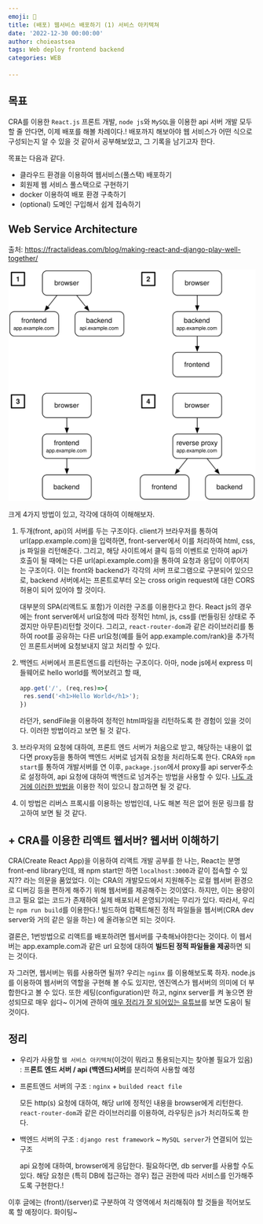 ```yaml
---
emoji: 🚀
title: (배포) 웹서비스 배포하기 (1) 서비스 아키텍쳐
date: '2022-12-30 00:00:00'
author: choieastsea
tags: Web deploy frontend backend
categories: WEB

---
```


## 목표

CRA를 이용한 `React.js` 프론트 개발, `node js`와 `MySQL`을 이용한 api 서버 개발 모두 할 줄 안다면, 이제 배포를 해볼 차례이다.! 배포까지 해보아야 웹 서비스가 어떤 식으로 구성되는지 알 수 있을 것 같아서 공부해보았고, 그 기록을 남기고자 한다.

목표는 다음과 같다.

- 클라우드 환경을 이용하여 웹서비스(풀스택) 배포하기
- 회원제 웹 서비스 풀스택으로 구현하기
- docker 이용하여 배포 환경 구축하기
- (optional) 도메인 구입해서 쉽게 접속하기

## Web Service Architecture

출처: https://fractalideas.com/blog/making-react-and-django-play-well-together/



![asdf](webapp-architectures.svg)

크게 4가지 방법이 있고, 각각에 대하여 이해해보자.

1. 두개(front, api)의 서버를 두는 구조이다. client가 브라우저를 통하여 url(app.example.com)을 입력하면, front-server에서 이를 처리하여 html, css, js 파일을 리턴해준다. 그리고, 해당 사이트에서 클릭 등의 이벤트로 인하여 api가 호출이 될 때에는 다른 url(api.example.com)을 통하여 요청과 응답이 이루어지는 구조이다. 이는 front와 backend가 각각의 서버 프로그램으로 구분되어 있으므로, backend 서버에서는 프론트로부터 오는 cross origin request에 대한 CORS 허용이 되어 있어야 할 것이다.

   대부분의 SPA(리액트도 포함)가 이러한 구조를 이용한다고 한다. React js의 경우에는 front server에서 url요청에 따라 정적인 html, js, css를 (번들링된 상태로 주겠지만 아무튼)리턴할 것이다. 그리고, `react-router-dom`과 같은 라이브러리를 통하여 root를 공유하는 다른 url요청(예를 들어 app.example.com/rank)을 추가적인 프론트서버에 요청보내지 않고 처리할 수 있다.

2. 백엔드 서버에서 프론트엔드를 리턴하는 구조이다. 아마, node js에서 express 미들웨어로 hello world를 찍어보려고 할 때,

   ```javascript
   app.get('/', (req,res)=>{
   	res.send('<h1>Hello World</h1>');
   })
   ```

   라던가, sendFile을 이용하여 정적인 html파일을 리턴하도록 한 경험이 있을 것이다. 이러한 방법이라고 보면 될 것 같다.

3. 브라우저의 요청에 대하여, 프론트 엔드 서버가 처음으로 받고, 해당하는 내용이 없다면 proxy등을 통하여 백엔드 서버로 넘겨줘 요청을 처리하도록 한다. CRA와 `npm start`를 통하여 개발서버를 연 이후, `package.json`에서 proxy를 api server주소로 설정하여, api 요청에 대하여 백엔드로 넘겨주는 방법을 사용할 수 있다. [나도 과거에 이러한 방법을](https://choieastsea.github.io/full-stack-in-js/) 이용한 적이 있으니 참고하면 될 것 같다.

4. 이 방법은 리버스 프록시를 이용하는 방법인데, 나도 해본 적은 없어 원문 링크를 참고하여 보면 될 것 같다.

## + CRA를 이용한 리액트 웹서버? 웹서버 이해하기

CRA(Create React App)을 이용하여 리액트 개발 공부를 한 나는, React는 분명 front-end library인데, 왜 npm start만 하면 `localhost:3000`과 같이 접속할 수 있지?? 라는 의문을 품었었다. 이는 CRA의 개발모드에서 지원해주는 로컬 웹서버 환경으로 디버깅 등을 편하게 해주기 위해 웹서버를 제공해주는 것이였다. 하지만, 이는 용량이 크고 필요 없는 코드가 존재하여 실제 배포되서 운영되기에는 무리가 있다. 따라서, 우리는 `npm run build`를 이용한다.! 빌드하여 컴팩트해진 정적 파일들을 웹서버(CRA dev server와 거의 같은 일을 하는) 에 올려놓으면 되는 것이다.

결론은, 1번방법으로 리액트를 배포하려면 웹서버를 구축해놔야한다는 것이다. 이 웹서버는 app.example.com과 같은 url 요청에 대하여 **빌드된 정적 파일들을 제공**하면 되는 것이다. 

자 그러면, 웹서버는 뭐를 사용하면 될까? 우리는 `nginx` 를 이용해보도록 하자. node.js를 이용하여 웹서버의 역할을 구현해 볼 수도 있지만, 엔진엑스가 웹서버의 의미에 더 부합한다고 볼 수 있다. 또한 세팅(configuration)만 하고, nginx server를 켜 놓으면 완성되므로 매우 쉽다~ 이거에 관하여 [매우 정리가 잘 되어있는 유튜브](youtube.com/watch?v=Zimhvf2B7Es)를 보면 도움이 될 것이다. 



## 정리

- 우리가 사용할 `웹 서비스 아키텍쳐`(이것이 뭐라고 통용되는지는 찾아볼 필요가 있음) : 프**론트 엔드 서버 / api (백엔드)서버**를 분리하여 사용할 예정

- 프론트엔드 서버의 구조 : `nginx` + `builded react file`

  모든 http(s) 요청에 대하여, 해당 url에 정적인 내용을 browser에게 리턴한다. `react-router-dom`과 같은 라이브러리를 이용하여, 라우팅은 js가 처리하도록 한다.

- 백엔드 서버의 구조 : `django rest framework` ~ `MySQL server`가 연결되어 있는 구조

  api 요청에 대하여, browser에게 응답한다. 필요하다면, db server를 사용할 수도 있다. 해당 요청은 (특히 DB에 접근하는 경우) 접근 권한에 따라 서비스를 인가해주도록 구현한다.!

이후 글에는 (front)/(server)로 구분하여 각 영역에서 처리해줘야 할 것들을 적어보도록 할 예정이다. 화이팅~





